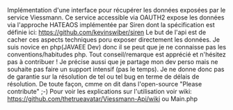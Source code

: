 Implémentation d'une interface pour récupérer les données exposées par le service Viessmann.
Ce service accessible via OAUTH2 expose les données via l'approche HATEAOS implémentée par Siren dont la spécification est définie ici:
https://github.com/kevinswiber/siren
Le but de l'api est de cacher ces aspects techniques poru exposer directement les données.
Je suis novice en php(JAVAEE Dev) donc il se peut que je ne connaisse pas les conventions/habitudes php. Tout conseil/remarque est apprécié et n'hésitez pas à contribuer !
Je précise aussi que je partage mon dev perso mais ne souhaite pas faire un support intensif (pas le temps). Je ne donne donc pas de garantie sur la résolution de tel ou tel bug en terme de délais de résolution.
De toute façon, cmme on dit dans l'open-source "Please contribute" ;-)
Pour voir les explications sur l'utilisation voir wiki: https://github.com/thetrueavatar/Viessmann-Api/wiki ou Main.php
